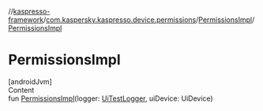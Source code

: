 //[kaspresso-framework](../../index.md)/[com.kaspersky.kaspresso.device.permissions](../index.md)/[PermissionsImpl](index.md)/[PermissionsImpl](-permissions-impl.md)



# PermissionsImpl  
[androidJvm]  
Content  
fun [PermissionsImpl](-permissions-impl.md)(logger: [UiTestLogger](../../com.kaspersky.kaspresso.logger/-ui-test-logger/index.md), uiDevice: UiDevice)  




